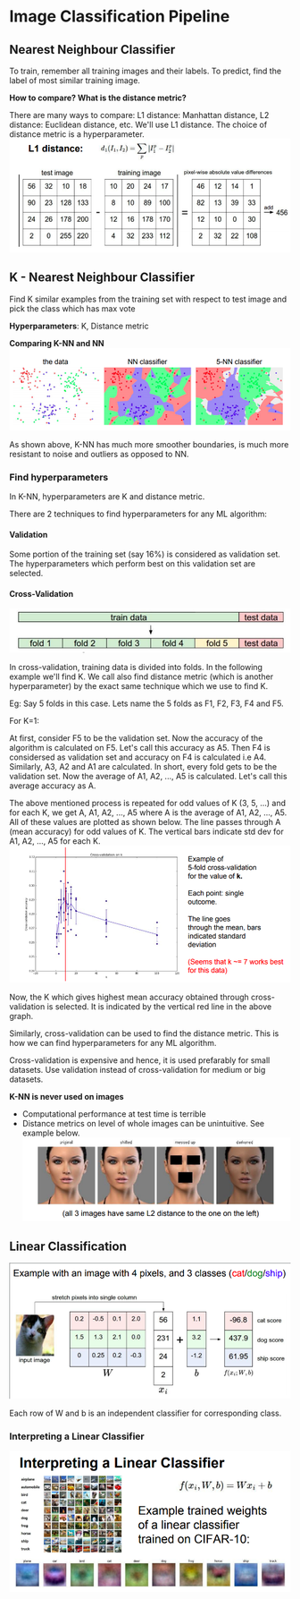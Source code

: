 # Image Classification Pipeline

## Nearest Neighbour Classifier

To train, remember all training images and their labels. To predict, find the label of most similar training image.

**How to compare? What is the distance metric?**

There are many ways to compare: L1 distance: Manhattan distance, L2 distance: Euclidean distance, etc. We'll use L1 distance. The choice of distance metric is a hyperparameter.
![1](/lectures/img/lec_2/1.png)

## K - Nearest Neighbour Classifier

Find K similar examples from the training set with respect to test image and pick the class which has max vote

**Hyperparameters**: K, Distance metric

**Comparing K-NN and NN**
![2](/lectures/img/lec_2/2.png)

As shown above, K-NN has much more smoother boundaries, is much more resistant to noise and outliers as opposed to NN.

### Find hyperparameters

In K-NN, hyperparameters are K and distance metric.

There are 2 techniques to find hyperparameters for any ML algorithm:

#### Validation

Some portion of the training set (say 16%) is considered as validation set. The hyperparameters which perform best on this validation set are selected.

#### Cross-Validation

![3](/lectures/img/lec_2/3.png)

In cross-validation, training data is divided into folds. In the following example we'll find K. We call also find distance metric (which is another hyperparameter) by the exact same technique which we use to find K.

Eg: Say 5 folds in this case. Lets name the 5 folds as F1, F2, F3, F4 and F5.

For K=1:

At first, consider F5 to be the validation set. Now the accuracy of the algorithm is calculated on F5. Let's call this accuracy as A5. Then F4 is considersed as validation set and accuracy on F4 is calculated i.e A4. Similarly, A3, A2 and A1 are calculated. In short, every fold gets to be the validation set. Now the average of A1, A2, ..., A5 is calculated. Let's call this average accuracy as A.

The above mentioned process is repeated for odd values of K (3, 5, ...) and for each K, we get A, A1, A2, ..., A5 where A is the average of A1, A2, ..., A5. All of these values are plotted as shown below. The line passes through A (mean accuracy) for odd values of K. The vertical bars indicate std dev for A1, A2, ..., A5 for each K.
![4](/lectures/img/lec_2/4.png)

Now, the K which gives highest mean accuracy obtained through cross-validation is selected. It is indicated by the vertical red line in the above graph.

Similarly, cross-validation can be used to find the distance metric. This is how we can find hyperparameters for any ML algorithm.

Cross-validation is expensive and hence, it is used prefarably for small datasets. Use validation instead of cross-validation for medium or big datasets.

**K-NN is never used on images**
* Computational performance at test time is terrible
* Distance metrics on level of whole images can be unintuitive. See example below.
![5](/lectures/img/lec_2/5.png)

## Linear Classification

![6](/lectures/img/lec_2/6.png)

Each row of W and b is an independent classifier for corresponding class.

### Interpreting a Linear Classifier

![7](/lectures/img/lec_2/7.png)


